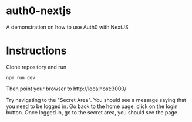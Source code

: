 # auth0-nextjs
A demonstration on how to use Auth0 with NextJS

# Instructions
Clone repository and run 
``` 
npm run dev 
```
Then point your browser to
http://localhost:3000/

Try navigating to the "Secret Area".  You should see a message saying that you need to be logged in. Go back to the home page, click on the login button.  Once logged in, go to the secret area, you should see the page.
